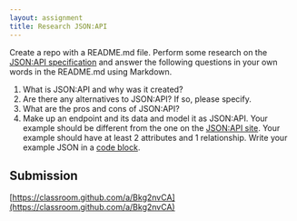 ```yaml
---
layout: assignment
title: Research JSON:API
---
```


Create a repo with a README.md file. Perform some research on the [JSON:API specification](https://jsonapi.org/) and answer the following questions in your own words in the README.md using Markdown.

1. What is JSON:API and why was it created?
1. Are there any alternatives to JSON:API? If so, please specify.
1. What are the pros and cons of JSON:API?
1. Make up an endpoint and its data and model it as JSON:API. Your example should be different from the one on the [JSON:API site](https://jsonapi.org/). Your example should have at least 2 attributes and 1 relationship. Write your example JSON in a [code block](https://help.github.com/en/articles/creating-and-highlighting-code-blocks).

## Submission

[https://classroom.github.com/a/Bkg2nvCA](https://classroom.github.com/a/Bkg2nvCA)